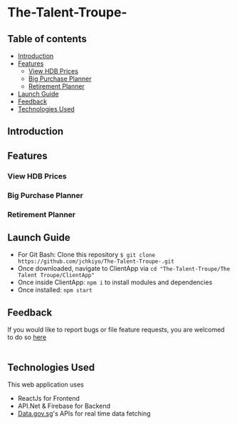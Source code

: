 # The-Talent-Troupe-

## Table of contents
- [Introduction](#introduction)
- [Features](#features)
    - [View HDB Prices](#view-hdb-prices)
    - [Big Purchase Planner](#big-purchase-planner)
    - [Retirement Planner](#retirement-planner)
- [Launch Guide](#launch-guide)
- [Feedback](#feedback)
- [Technologies Used](#technologies-used)


## Introduction


## Features

### View HDB Prices

### Big Purchase Planner

### Retirement Planner

## Launch Guide

* For Git Bash: Clone this repository `$ git clone https://github.com/jchkiyo/The-Talent-Troupe-.git`
* Once downloaded, navigate to ClientApp via `cd "The-Talent-Troupe/The Talent Troupe/ClientApp"`
* Once inside ClientApp: `npm i` to install modules and dependencies
* Once installed: `npm start`

## Feedback
If you would like to report bugs or file feature requests, you are welcomed to do so [here](https://github.com/jchkiyo/The-Talent-Troupe-/issues/new)
<br /><br />
## Technologies Used
This web application uses 
* ReactJs for Frontend
* API.Net & Firebase for Backend
* [Data.gov.sg](https://data.gov.sg)'s APIs for real time data fetching
